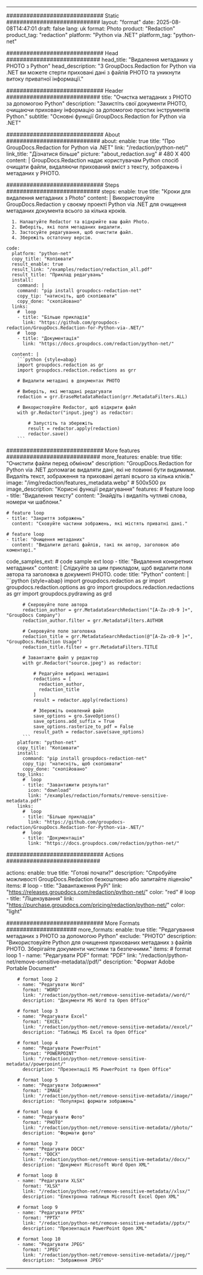 
---
############################# Static ############################
layout: "format"
date:  2025-08-08T14:47:01
draft: false
lang: uk
format: Photo
product: "Redaction"
product_tag: "redaction"
platform: "Python via .NET"
platform_tag: "python-net"

############################# Head ############################
head_title: "Видалення метаданих у PHOTO з Python"
head_description: "З GroupDocs.Redaction for Python via .NET ви можете стерти приховані дані з файлів PHOTO та уникнути витоку приватної інформації."

############################# Header ############################
title: "Очистка метаданих з PHOTO за допомогою Python" 
description: "Захистіть свої документи PHOTO, очищаючи приховану інформацію за допомогою простих інструментів Python."
subtitle: "Основні функції GroupDocs.Redaction for Python via .NET" 

############################# About ############################
about:
    enable: true
    title: "Про GroupDocs.Redaction for Python via .NET"
    link: "/redaction/python-net/"
    link_title: "Дізнатися більше"
    picture: "about_redaction.svg" # 480 X 400
    content: |
       GroupDocs.Redaction надає користувачам Python спосіб очищати файли, видаляючи прихований вміст з тексту, зображень і метаданих у PHOTO.

############################# Steps ############################
steps:
    enable: true
    title: "Кроки для видалення метаданих з Photo"
    content: |
      Використовуйте GroupDocs.Redaction у своєму проекті Python via .NET для очищення метаданих документа всього за кілька кроків.
      
      1. Налаштуйте Redactor та відкрийте ваш файл Photo.
      2. Виберіть, які поля метаданих видалити.
      3. Застосуйте редагування, щоб очистити файл.
      4. Збережіть остаточну версію.
   
    code:
      platform: "python-net"
      copy_title: "Копіювати"
      result_enable: true
      result_link: "/examples/redaction/redaction_all.pdf"
      result_title: "Приклад редагувань"
      install:
        command: |
        command: "pip install groupdocs-redaction-net"
        copy_tip: "натисніть, щоб скопіювати"
        copy_done: "скопійовано"
      links:
        #  loop
        - title: "Більше прикладів"
          link: "https://github.com/groupdocs-redaction/GroupDocs.Redaction-for-Python-via-.NET/"
        #  loop
        - title: "Документація"
          link: "https://docs.groupdocs.com/redaction/python-net/"
          
      content: |
        ```python {style=abap}
        import groupdocs.redaction as gr
        import groupdocs.redaction.redactions as grr

        # Видалити метадані в документах PHOTO

        # Виберіть, які метадані редагувати
        redaction = grr.EraseMetadataRedaction(grr.MetadataFilters.ALL)

        # Використовуйте Redactor, щоб відкрити файл
        with gr.Redactor("input.jpeg") as redactor:

            # Запустіть та збережіть
            result = redactor.apply(redaction)
            redactor.save()
        ```            


############################# More features ############################
more_features:
  enable: true
  title: "Очистити файли перед обміном"
  description: "GroupDocs.Redaction for Python via .NET допомагає видаляти дані, які не повинні бути видимими. Видаліть текст, зображення та приховані деталі всього за кілька кліків."
  image: "/img/redaction/features_metadata.webp" # 500x500 px
  image_description: "Корисні функції редагування"
  features:
    # feature loop
    - title: "Видалення тексту"
      content: "Знайдіть і видаліть чутливі слова, номери чи шаблони."

    # feature loop
    - title: "Закриття зображень"
      content: "Сховуйте частини зображень, які містять приватні дані."

    # feature loop
    - title: "Очищення метаданих"
      content: "Видалити деталі файлів, такі як автор, заголовок або коментарі."
      
  code_samples_ext:
    # code sample ext loop
    - title: "Видалення конкретних метаданих"
      content: |
        Слідкуйте за цим прикладом, щоб видалити поля автора та заголовка в документі PHOTO.
      code:
        title: "Python"
        content: |
          ```python {style=abap}
          import groupdocs.redaction as gr
          import groupdocs.redaction.options as gro
          import groupdocs.redaction.redactions as grr
          import groupdocs.pydrawing as grd

          # Скеровуйте поле автора
          redaction_author = grr.MetadataSearchRedaction("[A-Za-z0-9 ]+", "GroupDocs Company")
          redaction_author.filter = grr.MetadataFilters.AUTHOR

          # Скеровуйте поле заголовка
          redaction_title = grr.MetadataSearchRedaction(@"[A-Za-z0-9 ]+", "GroupDocs.Redaction Usage")
          redaction_title.filter = grr.MetadataFilters.TITLE

          # Завантажте файл у редактор
          with gr.Redactor("source.jpeg") as redactor:

              # Редагуйте вибрані метадані
              redactions = [
                redaction_author,
                redaction_title
              ]
              result = redactor.apply(redactions)

              # Збережіть оновлений файл
              save_options = gro.SaveOptions()
              save_options.add_suffix = True
              save_options.rasterize_to_pdf = False
              result_path = redactor.save(save_options)
          ```
        platform: "python-net"
        copy_title: "Копіювати"
        install:
          command: "pip install groupdocs-redaction-net"
          copy_tip: "натисніть, щоб скопіювати"
          copy_done: "скопійовано"
        top_links:
          #  loop
          - title: "Завантажити результат"
            icon: "download"
            link: "/examples/redaction/formats/remove-sensitive-metadata.pdf"
        links:
          #  loop
          - title: "Більше прикладів"
            link: "https://github.com/groupdocs-redaction/GroupDocs.Redaction-for-Python-via-.NET/"
          #  loop
          - title: "Документація"
            link: "https://docs.groupdocs.com/redaction/python-net/"


############################# Actions ############################

actions:
  enable: true
  title: "Готові почати?"
  description: "Спробуйте можливості GroupDocs.Redaction безкоштовно або запитайте ліцензію"
  items:
    #  loop
    - title: "Завантаження PyPi"
      link: "https://releases.groupdocs.com/redaction/python-net/"
      color: "red"
        #  loop
    - title: "Ліцензування"
      link: "https://purchase.groupdocs.com/pricing/redaction/python-net/"
      color: "light"


############################# More Formats #####################
more_formats:
    enable: true
    title: "Редагування метаданих з PHOTO за допомогою Python"
    exclude: "PHOTO"
    description: "Використовуйте Python для очищення прихованих метаданих з файлів PHOTO. Зберігайте документи чистими та безпечними."
    items: 
        # format loop 1
        - name: "Редагувати PDF"
          format: "PDF"
          link: "/redaction/python-net/remove-sensitive-metadata//pdf/"
          description: "Формат Adobe Portable Document"

        # format loop 2
        - name: "Редагувати Word"
          format: "WORD"
          link: "/redaction/python-net/remove-sensitive-metadata//word/"
          description: "Документи MS Word та Open Office"
          
        # format loop 3
        - name: "Редагувати Excel"
          format: "EXCEL"
          link: "/redaction/python-net/remove-sensitive-metadata//excel/"
          description: "Таблиці MS Excel та Open Office"

        # format loop 4
        - name: "Редагувати PowerPoint"
          format: "POWERPOINT"
          link: "/redaction/python-net/remove-sensitive-metadata//powerpoint/"
          description: "Презентації MS PowerPoint та Open Office"

        # format loop 5
        - name: "Редагувати Зображення"
          format: "IMAGE"
          link: "/redaction/python-net/remove-sensitive-metadata//image/"
          description: "Популярні формати зображень"

        # format loop 6
        - name: "Редагувати Фото"
          format: "PHOTO"
          link: "/redaction/python-net/remove-sensitive-metadata//photo/"
          description: "Формати фото"

        # format loop 7
        - name: "Редагувати DOCX"
          format: "DOCX"
          link: "/redaction/python-net/remove-sensitive-metadata//docx/"
          description: "Документ Microsoft Word Open XML"
          
        # format loop 8
        - name: "Редагувати XLSX"
          format: "XLSX"
          link: "/redaction/python-net/remove-sensitive-metadata//xlsx/"
          description: "Електронна таблиця Microsoft Excel Open XML"
          
        # format loop 9
        - name: "Редагувати PPTX"
          format: "PPTX"
          link: "/redaction/python-net/remove-sensitive-metadata//pptx/"
          description: "Презентація PowerPoint Open XML"

        # format loop 10
        - name: "Редагувати JPEG"
          format: "JPEG"
          link: "/redaction/python-net/remove-sensitive-metadata//jpeg/"
          description: "Зображення JPEG"


---